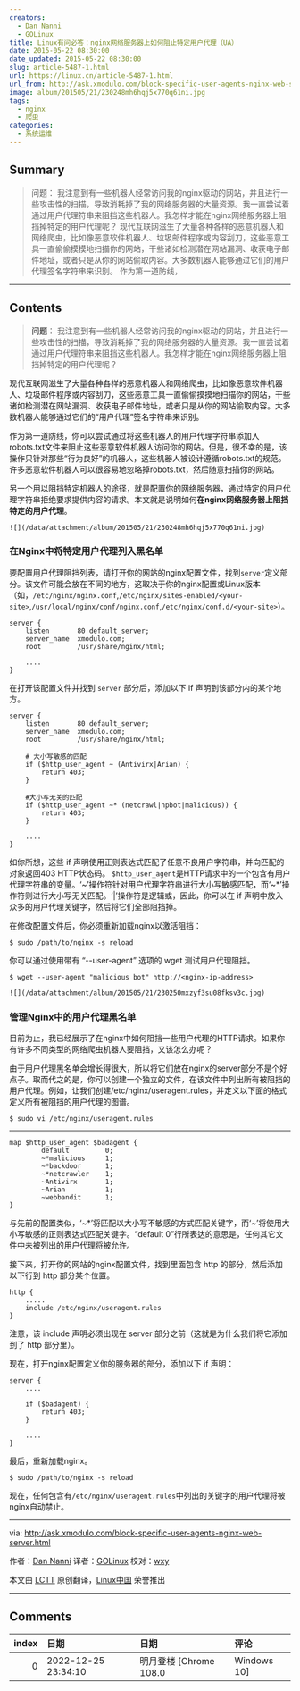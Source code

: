 ```yaml
---
creators:
  - Dan Nanni
  - GOLinux
title: Linux有问必答：nginx网络服务器上如何阻止特定用户代理（UA）
date: 2015-05-22 08:30:00
date_updated: 2015-05-22 08:30:00
slug: article-5487-1.html
url: https://linux.cn/article-5487-1.html
url_from: http://ask.xmodulo.com/block-specific-user-agents-nginx-web-server.html
image: album/201505/21/230248mh6hqj5x770q61ni.jpg
tags:
  - nginx
  - 爬虫
categories:
  - 系统运维
---
```


## Summary

> 问题： 我注意到有一些机器人经常访问我的nginx驱动的网站，并且进行一些攻击性的扫描，导致消耗掉了我的网络服务器的大量资源。我一直尝试着通过用户代理符串来阻挡这些机器人。我怎样才能在nginx网络服务器上阻挡掉特定的用户代理呢？  现代互联网滋生了大量各种各样的恶意机器人和网络爬虫，比如像恶意软件机器人、垃圾邮件程序或内容刮刀，这些恶意工具一直偷偷摸摸地扫描你的网站，干些诸如检测潜在网站漏洞、收获电子邮件地址，或者只是从你的网站偷取内容。大多数机器人能够通过它们的用户代理签名字符串来识别。 作为第一道防线，

***

<!-- more -->

## Contents

> 
> **问题**： 我注意到有一些机器人经常访问我的nginx驱动的网站，并且进行一些攻击性的扫描，导致消耗掉了我的网络服务器的大量资源。我一直尝试着通过用户代理符串来阻挡这些机器人。我怎样才能在nginx网络服务器上阻挡掉特定的用户代理呢？
> 
> 
> 

现代互联网滋生了大量各种各样的恶意机器人和网络爬虫，比如像恶意软件机器人、垃圾邮件程序或内容刮刀，这些恶意工具一直偷偷摸摸地扫描你的网站，干些诸如检测潜在网站漏洞、收获电子邮件地址，或者只是从你的网站偷取内容。大多数机器人能够通过它们的“用户代理”签名字符串来识别。

作为第一道防线，你可以尝试通过将这些机器人的用户代理字符串添加入robots.txt文件来阻止这些恶意软件机器人访问你的网站。但是，很不幸的是，该操作只针对那些“行为良好”的机器人，这些机器人被设计遵循robots.txt的规范。许多恶意软件机器人可以很容易地忽略掉robots.txt，然后随意扫描你的网站。

另一个用以阻挡特定机器人的途径，就是配置你的网络服务器，通过特定的用户代理字符串拒绝要求提供内容的请求。本文就是说明如何**在nginx网络服务器上阻挡特定的用户代理**。

`![](/data/attachment/album/201505/21/230248mh6hqj5x770q61ni.jpg)`

### 在Nginx中将特定用户代理列入黑名单

要配置用户代理阻挡列表，请打开你的网站的nginx配置文件，找到`server`定义部分。该文件可能会放在不同的地方，这取决于你的nginx配置或Linux版本（如，`/etc/nginx/nginx.conf`,`/etc/nginx/sites-enabled/<your-site>`,`/usr/local/nginx/conf/nginx.conf`,`/etc/nginx/conf.d/<your-site>`）。

```shell
server {
    listen       80 default_server;
    server_name  xmodulo.com;
    root         /usr/share/nginx/html;

    ....
}
```

在打开该配置文件并找到 `server` 部分后，添加以下 if 声明到该部分内的某个地方。

```shell
server {
    listen       80 default_server;
    server_name  xmodulo.com;
    root         /usr/share/nginx/html;

    # 大小写敏感的匹配
    if ($http_user_agent ~ (Antivirx|Arian) {
        return 403;
    }

    #大小写无关的匹配
    if ($http_user_agent ~* (netcrawl|npbot|malicious)) {
        return 403;
    }

    ....
}
```

如你所想，这些 if 声明使用正则表达式匹配了任意不良用户字符串，并向匹配的对象返回403 HTTP状态码。 `$http_user_agent`是HTTP请求中的一个包含有用户代理字符串的变量。‘~’操作符针对用户代理字符串进行大小写敏感匹配，而‘~\*’操作符则进行大小写无关匹配。‘|’操作符是逻辑或，因此，你可以在 if 声明中放入众多的用户代理关键字，然后将它们全部阻挡掉。

在修改配置文件后，你必须重新加载nginx以激活阻挡：

```shell
$ sudo /path/to/nginx -s reload
```

你可以通过使用带有 “--user-agent” 选项的 wget 测试用户代理阻挡。

```shell
$ wget --user-agent "malicious bot" http://<nginx-ip-address>
```

`![](/data/attachment/album/201505/21/230250mxzyf3su08fksv3c.jpg)`

### 管理Nginx中的用户代理黑名单

目前为止，我已经展示了在nginx中如何阻挡一些用户代理的HTTP请求。如果你有许多不同类型的网络爬虫机器人要阻挡，又该怎么办呢？

由于用户代理黑名单会增长得很大，所以将它们放在nginx的server部分不是个好点子。取而代之的是，你可以创建一个独立的文件，在该文件中列出所有被阻挡的用户代理。例如，让我们创建/etc/nginx/useragent.rules，并定义以下面的格式定义所有被阻挡的用户代理的图谱。

```shell
$ sudo vi /etc/nginx/useragent.rules
```

---

```shell
map $http_user_agent $badagent {
        default         0;
        ~*malicious     1;
        ~*backdoor      1;
        ~*netcrawler    1;
        ~Antivirx       1;
        ~Arian          1;
        ~webbandit      1;
}
```

与先前的配置类似，‘~\*’将匹配以大小写不敏感的方式匹配关键字，而‘~’将使用大小写敏感的正则表达式匹配关键字。“default 0”行所表达的意思是，任何其它文件中未被列出的用户代理将被允许。

接下来，打开你的网站的nginx配置文件，找到里面包含 http 的部分，然后添加以下行到 http 部分某个位置。

```shell
http {
    .....
    include /etc/nginx/useragent.rules
}
```

注意，该 include 声明必须出现在 server 部分之前（这就是为什么我们将它添加到了 http 部分里）。

现在，打开nginx配置定义你的服务器的部分，添加以下 if 声明：

```shell
server {
    ....

    if ($badagent) {
        return 403;
    }

    ....
}
```

最后，重新加载nginx。

```shell
$ sudo /path/to/nginx -s reload
```

现在，任何包含有`/etc/nginx/useragent.rules`中列出的关键字的用户代理将被nginx自动禁止。

---

via: <http://ask.xmodulo.com/block-specific-user-agents-nginx-web-server.html>

作者：[Dan Nanni](http://ask.xmodulo.com/author/nanni) 译者：[GOLinux](https://github.com/GOLinux) 校对：[wxy](https://github.com/wxy)

本文由 [LCTT](https://github.com/LCTT/TranslateProject) 原创翻译，[Linux中国](https://linux.cn/) 荣誉推出

***

## Comments

|   index | 日期                | 日期                               | 评论                                                                |
|--------:|:--------------------|:-----------------------------------|:--------------------------------------------------------------------|
|       0 | 2022-12-25 23:34:10 | 明月登楼 [Chrome 108.0|Windows 10] | Nginx里拦截UA建议返回444错误代码，让Nginx直接不响应请求不是更好吗？ |
